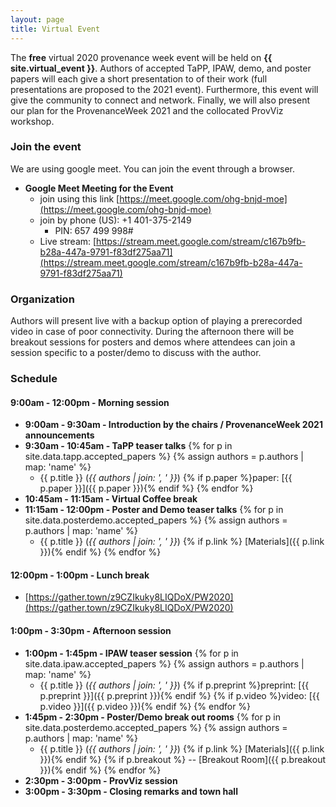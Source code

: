 ```yaml
---
layout: page
title: Virtual Event
---
```


The **free** virtual 2020 provenance week event will be held on **{{ site.virtual_event }}**. Authors of accepted TaPP, IPAW, demo, and poster papers will each give a short presentation to of their work (full presentations are proposed to the 2021 event). Furthermore, this event will give the community to connect and network. Finally, we will also present our plan for the ProvenanceWeek 2021 and the collocated ProvViz workshop.

### Join the event

We are using google meet. You can join the event through a browser.

- **Google Meet Meeting for the Event**
  - join using this link [https://meet.google.com/ohg-bnjd-moe](https://meet.google.com/ohg-bnjd-moe)
  - join by phone (‪US‬): +1 401-375-2149‬
    - PIN: ‪657 499 998#‬
  - Live stream: [https://stream.meet.google.com/stream/c167b9fb-b28a-447a-9791-f83df275aa71](https://stream.meet.google.com/stream/c167b9fb-b28a-447a-9791-f83df275aa71)

### Organization

Authors will present live with a backup option of playing a prerecorded video in case of poor connectivity. During the afternoon there will be breakout sessions for posters and demos where attendees can join a session specific to a poster/demo to discuss with the author.

### Schedule

#### 9:00am - 12:00pm - Morning session

- **9:00am - 9:30am  - Introduction by the chairs / ProvenanceWeek 2021 announcements**
- **9:30am - 10:45am - TaPP teaser talks**
{% for p in site.data.tapp.accepted_papers %}
{% assign authors = p.authors | map: 'name' %}
    - {{ p.title }} (*{{ authors | join: ', ' }}*) {% if p.paper %}paper: [{{ p.paper }}]({{ p.paper }}){% endif %}
{% endfor %}
- **10:45am - 11:15am - Virtual Coffee break**
- **11:15am - 12:00pm - Poster and Demo teaser talks**
{% for p in site.data.posterdemo.accepted_papers %}
{% assign authors = p.authors | map: 'name' %}
    - {{ p.title }} (*{{ authors | join: ', ' }}*) {% if p.link %} [Materials]({{ p.link }}){% endif %}
{% endfor %}


#### 12:00pm - 1:00pm - Lunch break
- [https://gather.town/z9CZIkuky8LIQDoX/PW2020](https://gather.town/z9CZIkuky8LIQDoX/PW2020)

#### 1:00pm - 3:30pm - Afternoon session

-  **1:00pm - 1:45pm - IPAW teaser session**
{% for p in site.data.ipaw.accepted_papers %}
{% assign authors = p.authors | map: 'name' %}
    - {{ p.title }} (*{{ authors | join: ', ' }}*) {% if p.preprint %}preprint: [{{ p.preprint }}]({{ p.preprint }}){% endif %} {% if p.video %}video: [{{ p.video }}]({{ p.video }}){% endif %}
{% endfor %}
-  **1:45pm - 2:30pm - Poster/Demo break out rooms**
{% for p in site.data.posterdemo.accepted_papers %}
{% assign authors = p.authors | map: 'name' %}
    - {{ p.title }} (*{{ authors | join: ', ' }}*) {% if p.link %} [Materials]({{ p.link }}){% endif %} {% if p.breakout %} -- [Breakout Room]({{ p.breakout }}){% endif %}
{% endfor %}
-  **2:30pm - 3:00pm - ProvViz session**
-  **3:00pm - 3:30pm - Closing remarks and town hall**
